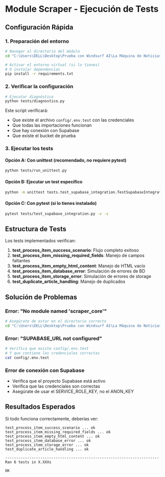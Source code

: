 # Module Scraper - Ejecución de Tests

## Configuración Rápida

### 1. Preparación del entorno

```bash
# Navegar al directorio del módulo
cd "C:\Users\DELL\Desktop\Prueba con Windsurf AI\La Máquina de Noticias\src\module_scraper"

# Activar el entorno virtual (si lo tienes)
# O instalar dependencias
pip install -r requirements.txt
```

### 2. Verificar la configuración

```bash
# Ejecutar diagnóstico
python tests/diagnostico.py
```

Este script verificará:
- Que existe el archivo `config/.env.test` con las credenciales
- Que todas las importaciones funcionan
- Que hay conexión con Supabase
- Que existe el bucket de prueba

### 3. Ejecutar los tests

#### Opción A: Con unittest (recomendado, no requiere pytest)
```bash
python tests/run_unittest.py
```

#### Opción B: Ejecutar un test específico
```bash
python -m unittest tests.test_supabase_integration.TestSupabaseIntegration.test_process_item_success_scenario -v
```

#### Opción C: Con pytest (si lo tienes instalado)
```bash
pytest tests/test_supabase_integration.py -v -s
```

## Estructura de Tests

Los tests implementados verifican:

1. **test_process_item_success_scenario**: Flujo completo exitoso
2. **test_process_item_missing_required_fields**: Manejo de campos faltantes
3. **test_process_item_empty_html_content**: Manejo de HTML vacío
4. **test_process_item_database_error**: Simulación de errores de BD
5. **test_process_item_storage_error**: Simulación de errores de storage
6. **test_duplicate_article_handling**: Manejo de duplicados

## Solución de Problemas

### Error: "No module named 'scraper_core'"
```bash
# Asegúrate de estar en el directorio correcto
cd "C:\Users\DELL\Desktop\Prueba con Windsurf AI\La Máquina de Noticias\src\module_scraper"
```

### Error: "SUPABASE_URL not configured"
```bash
# Verifica que existe config/.env.test
# Y que contiene las credenciales correctas
cat config/.env.test
```

### Error de conexión con Supabase
- Verifica que el proyecto Supabase está activo
- Verifica que las credenciales son correctas
- Asegúrate de usar el SERVICE_ROLE_KEY, no el ANON_KEY

## Resultados Esperados

Si todo funciona correctamente, deberías ver:
```
test_process_item_success_scenario ... ok
test_process_item_missing_required_fields ... ok
test_process_item_empty_html_content ... ok
test_process_item_database_error ... ok
test_process_item_storage_error ... ok
test_duplicate_article_handling ... ok

----------------------------------------------------------------------
Ran 6 tests in X.XXXs

OK
```
